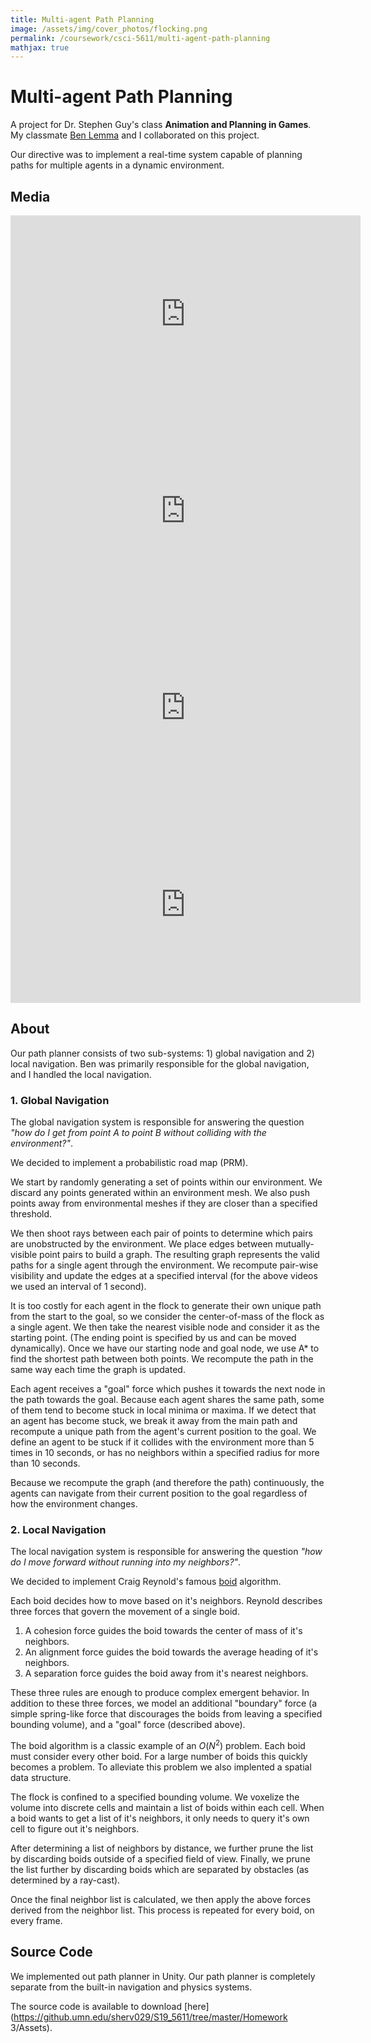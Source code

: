```yaml
---
title: Multi-agent Path Planning
image: /assets/img/cover_photos/flocking.png
permalink: /coursework/csci-5611/multi-agent-path-planning
mathjax: true
---
```


# Multi-agent Path Planning

A project for Dr. Stephen Guy's class **Animation and Planning in Games**. My classmate [Ben Lemma](mailto:lemma017@umn.edu) and I collaborated on this project.

Our directive was to implement a real-time system capable of planning paths for multiple agents in a dynamic environment.

## Media

<!-- dynamic obstacles -->
<iframe width="560" height="315" src="https://www.youtube.com/embed/DxKMQp_Z_j0" frameborder="0" allow="accelerometer; autoplay; encrypted-media; gyroscope; picture-in-picture" allowfullscreen></iframe>

<!-- performance -->
<iframe width="560" height="315" src="https://www.youtube.com/embed/3Hd-tyJBBts" frameborder="0" allow="accelerometer; autoplay; encrypted-media; gyroscope; picture-in-picture" allowfullscreen></iframe>

<!-- more examples -->
<iframe width="560" height="315" src="https://www.youtube.com/embed/FHYsOk5XwhA" frameborder="0" allow="accelerometer; autoplay; encrypted-media; gyroscope; picture-in-picture" allowfullscreen></iframe>

<!-- behind the scenes -->
<iframe width="560" height="315" src="https://www.youtube.com/embed/rcr8cJHw1XQ" frameborder="0" allow="accelerometer; autoplay; encrypted-media; gyroscope; picture-in-picture" allowfullscreen></iframe>

## About

Our path planner consists of two sub-systems: 1) global navigation and 2) local navigation. Ben was primarily responsible for the global navigation, and I handled the local navigation.

### 1. Global Navigation

The global navigation system is responsible for answering the question *"how do I get from point A to point B without colliding with the environment?"*.

We decided to implement a probabilistic road map (PRM).

We start by randomly generating a set of points within our environment. We discard any points generated within an environment mesh. We also push points away from environmental meshes if they are closer than a specified threshold.

We then shoot rays between each pair of points to determine which pairs are unobstructed by the environment. We place edges between mutually-visible point pairs to build a graph. The resulting graph represents the valid paths for a single agent through the environment. We recompute pair-wise visibility and update the edges at a specified interval (for the above videos we used an interval of 1 second).

It is too costly for each agent in the flock to generate their own unique path from the start to the goal, so we consider the center-of-mass of the flock as a single agent. We then take the nearest visible node and consider it as the starting point. (The ending point is specified by us and can be moved dynamically). Once we have our starting node and goal node, we use A* to find the shortest path between both points. We recompute the path in the same way each time the graph is updated.

Each agent receives a "goal" force which pushes it towards the next node in the path towards the goal. Because each agent shares the same path, some of them tend to become stuck in local minima or maxima. If we detect that an agent has become stuck, we break it away from the main path and recompute a unique path from the agent's current position to the goal. We define an agent to be stuck if it collides with the environment more than 5 times in 10 seconds, or has no neighbors within a specified radius for more than 10 seconds.

Because we recompute the graph (and therefore the path) continuously, the agents can navigate from their current position to the goal regardless of how the environment changes.

### 2. Local Navigation

The local navigation system is responsible for answering the question *"how do I move forward without running into my neighbors?"*.

We decided to implement Craig Reynold's famous [boid](https://www.red3d.com/cwr/boids/) algorithm.

Each boid decides how to move based on it's neighbors. Reynold describes three forces that govern the movement of a single boid.

1. A cohesion force guides the boid towards the center of mass of it's neighbors.
2. An alignment force guides the boid towards the average heading of it's neighbors.
3. A separation force guides the boid away from it's nearest neighbors.

These three rules are enough to produce complex emergent behavior. In addition to these three forces, we model an additional "boundary" force (a simple spring-like force that discourages the boids from leaving a specified bounding volume), and a "goal" force (described above).

The boid algorithm is a classic example of an $O(N^2)$ problem. Each boid must consider every other boid. For a large number of boids this quickly becomes a problem. To alleviate this problem we also implented a spatial data structure.

The flock is confined to a specified bounding volume. We voxelize the volume into discrete cells and maintain a list of boids within each cell. When a boid wants to get a list of it's neighbors, it only needs to query it's own cell to figure out it's neighbors.

After determining a list of neighbors by distance, we further prune the list by discarding boids outside of a specified field of view. Finally, we prune the list further by discarding boids which are separated by obstacles (as determined by a ray-cast).

Once the final neighbor list is calculated, we then apply the above forces derived from the neighbor list. This process is repeated for every boid, on every frame.

## Source Code

We implemented out path planner in Unity. Our path planner is completely separate from the built-in navigation and physics systems.

The source code is available to download [here](https://github.umn.edu/sherv029/S19_5611/tree/master/Homework 3/Assets).
